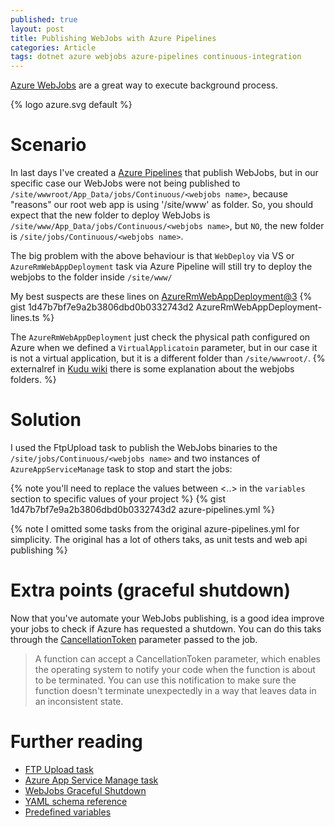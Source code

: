 ```yaml
---
published: true
layout: post
title: Publishing WebJobs with Azure Pipelines
categories: Article
tags: dotnet azure webjobs azure-pipelines continuous-integration
---
```


[Azure WebJobs](https://docs.microsoft.com/en-US/azure/app-service/webjobs-sdk-get-started) are a great way to execute background process. 

{% logo azure.svg default %}

# Scenario
In last days I've created a [Azure Pipelines](https://azure.microsoft.com/pt-br/services/devops/pipelines/) that publish WebJobs, but in our specific case our WebJobs were not being published to `/site/wwwroot/App_Data/jobs/Continuous/<webjobs name>`, because "reasons" our root web app is using '/site/www' as folder. So, you should expect that the new folder to deploy WebJobs is `/site/www/App_Data/jobs/Continuous/<webjobs name>`, but `NO`, the new folder is `/site/jobs/Continuous/<webjobs name>`.

The big problem with the above behaviour is that `WebDeploy` via VS or  `AzureRmWebAppDeployment` task via Azure Pipeline will still try to deploy the webjobs to the folder inside `/site/www/`

My best suspects are these lines on [AzureRmWebAppDeployment@3](https://github.com/microsoft/azure-pipelines-tasks/blob/master/Tasks/AzureRmWebAppDeploymentV3/azurermwebappdeployment.ts#L73)
{% gist 1d47b7bf7e9a2b3806dbd0b0332743d2 AzureRmWebAppDeployment-lines.ts %}

The `AzureRmWebAppDeployment` just check the physical path configured on Azure when we defined a `VirtualApplicatoin` parameter, but in our case it is not a virtual application, but it is a different folder than `/site/wwwroot/`.
{% externalref in [Kudu wiki](https://github.com/projectkudu/kudu/wiki/WebJobs) there is some explanation about the webjobs folders. %}

# Solution
I used the FtpUpload task to publish the WebJobs binaries to the `/site/jobs/Continuous/<webjobs name>` and two instances of `AzureAppServiceManage` task to stop and start the jobs:

{% note you'll need to replace the values between <..> in the `variables` section to specific values of your project %}
{% gist 1d47b7bf7e9a2b3806dbd0b0332743d2 azure-pipelines.yml %}


{% note I omitted some tasks from the original azure-pipelines.yml for simplicity. The original has a lot of others taks, as unit tests and web api publishing %}


# Extra points (graceful shutdown)
Now that you've automate your WebJobs publishing, is a good idea improve your jobs to check if Azure has requested a shutdown. You can do this taks through the [CancellationToken](https://docs.microsoft.com/en-us/azure/azure-functions/functions-dotnet-class-library#cancellation-tokens) parameter passed to the job.

> A function can accept a CancellationToken parameter, which enables the operating system to notify your code when the function is about to be terminated. You can use this notification to make sure the function doesn't terminate unexpectedly in a way that leaves data in an inconsistent state.

# Further reading
* [FTP Upload task](https://docs.microsoft.com/en-us/azure/devops/pipelines/tasks/utility/ftp-upload?view=azure-devops)
* [Azure App Service Manage task](https://docs.microsoft.com/en-us/azure/devops/pipelines/tasks/deploy/azure-app-service-manage?view=azure-devops)
* [WebJobs Graceful Shutdown](http://blog.amitapple.com/post/2014/05/webjobs-graceful-shutdown)
* [YAML schema reference](https://docs.microsoft.com/en-us/azure/devops/pipelines/yaml-schema?view=azure-devops&tabs=schema)
* [Predefined variables](https://docs.microsoft.com/en-us/azure/devops/pipelines/build/variables?view=azure-devops&tabs=yaml)

